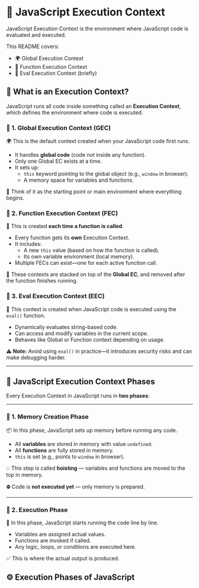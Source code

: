 
# 📘 JavaScript Execution Context

JavaScript Execution Context is the environment where JavaScript code is evaluated and executed.

This README covers:
- 🌍 Global Execution Context
- 🔧 Function Execution Context
- 🧪 Eval Execution Context (briefly)

## 🧠 What is an Execution Context?

JavaScript runs all code inside something called an **Execution Context**, which defines the environment where code is executed.

### 🏁 1. Global Execution Context (GEC)

🌍 This is the default context created when your JavaScript code first runs.

- It handles **global code** (code not inside any function).
- Only one Global EC exists at a time.
- It sets up:
  - `this` keyword pointing to the global object (e.g., `window` in browser).
  - A memory space for variables and functions.

🧠 Think of it as the starting point or main environment where everything begins.


### 🔁 2. Function Execution Context (FEC)

🔧 This is created **each time a function is called**.

- Every function gets its **own** Execution Context.
- It includes:
  - A new `this` value (based on how the function is called).
  - Its own variable environment (local memory).
- Multiple FECs can exist—one for each active function call.

🧱 These contexts are stacked on top of the **Global EC**, and removed after the function finishes running.


### 🧪 3. Eval Execution Context (EEC)

🧬 This context is created when JavaScript code is executed using the `eval()` function.

- Dynamically evaluates string-based code.
- Can access and modify variables in the current scope.
- Behaves like Global or Function context depending on usage.

⚠️ **Note:** Avoid using `eval()` in practice—it introduces security risks and can make debugging harder.


---
## 🔄 JavaScript Execution Context Phases
Every Execution Context in JavaScript runs in **two phases**:

---

### 🧾 1. Memory Creation Phase

📦 In this phase, JavaScript sets up memory before running any code.

- All **variables** are stored in memory with value `undefined`.
- All **functions** are fully stored in memory.
- `this` is set (e.g., points to `window` in browser).

💡 This step is called **hoisting** — variables and functions are moved to the top in memory.

⛔ Code is **not executed yet** — only memory is prepared.

---

### 🚀 2. Execution Phase

🧠 In this phase, JavaScript starts running the code line by line.

- Variables are assigned actual values.
- Functions are invoked if called.
- Any logic, loops, or conditions are executed here.

✅ This is where the actual output is produced.
## ⚙️ Execution Phases of JavaScript




